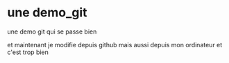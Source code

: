 # une demo_git
une demo git qui se passe bien 

et maintenant je modifie depuis github
mais aussi depuis mon ordinateur
et c'est trop bien
